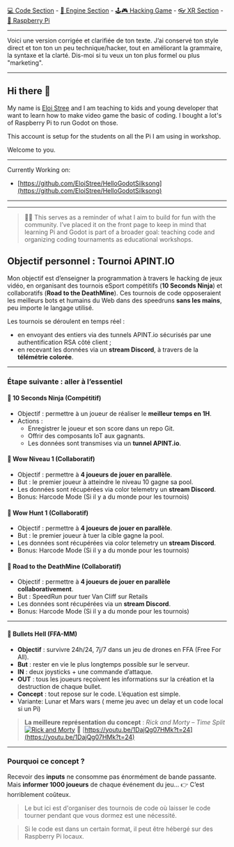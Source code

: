 [💻 Code Section](https://github.com/EloiStree/HelloGodotCode) - [🚂 Engine Section](https://github.com/EloiStree/HelloGodotEngineKeyword) - [🕹️🎮 Hacking Game](https://github.com/EloiStree/HelloGodotRemoteControlHub) - [👓 XR Section](https://github.com/EloiStree/HelloGodotXR)  - [🍓 Raspberry Pi](https://github.com/EloiStree/HelloRaspberryPi)

------------------------------


Voici une version corrigée et clarifiée de ton texte. J’ai conservé ton style direct et ton ton un peu technique/hacker, tout en améliorant la grammaire, la syntaxe et la clarté. Dis-moi si tu veux un ton plus formel ou plus "marketing".



---

  

## Hi there 👋

My name is [Eloi Stree](https://github.com/EloiStree) and I am teaching to kids and young developer that want to learn how to make video game the basic of coding.
I bought a lot's of Raspberry Pi to run Godot on those.

This account is setup for the students on all the Pi I am using in workshop.


Welcome to you.

---------------

Currently Working on:
- [https://github.com/EloiStree/HelloGodotSilksong](https://github.com/EloiStree/HelloGodotSilksong)




----------------------
---------------------

> 🚨🎯 This serves as a reminder of what I aim to build for fun with the community. I’ve placed it on the front page to keep in mind that learning Pi and Godot is part of a broader goal: teaching code and organizing coding tournaments as educational workshops.


## Objectif personnel : Tournoi APINT.IO

Mon objectif est d’enseigner la programmation à travers le hacking de jeux vidéo, en organisant des tournois eSport compétitifs (**10 Seconds Ninja**) et collaboratifs (**Road to the DeathMine**). Ces tournois de code opposeraient les meilleurs bots et humains du Web dans des speedruns **sans les mains**, peu importe le langage utilisé.

Les tournois se déroulent en temps réel :

* en envoyant des entiers via des tunnels APINT.io sécurisés par une authentification RSA côté client ;
* en recevant les données via un **stream Discord**, à travers de la **télémétrie colorée**.

---

### Étape suivante : aller à l’essentiel

#### 🔹 10 Seconds Ninja (Compétitif)

* Objectif : permettre à un joueur de réaliser le **meilleur temps en 1H**.
* Actions :
  * Enregistrer le joueur et son score dans un repo Git.
  * Offrir des composants IoT aux gagnants.
  * Les données sont transmises via un **tunnel APINT.io**.

#### 🔹 Wow Niveau 1 (Collaboratif)

* Objectif : permettre à **4 joueurs de jouer en parallèle**.
* But : le premier joueur à atteindre le niveau 10 gagne sa pool.
* Les données sont récupérées via color telemetry un **stream Discord**.
* Bonus: Harcode Mode (Si il y a du monde pour les tournois)

#### 🔹 Wow Hunt 1 (Collaboratif)

* Objectif : permettre à **4 joueurs de jouer en parallèle**.
* But : le premier joueur à tuer la cible gagne la pool.
* Les données sont récupérées via color telemetry un **stream Discord**.
* Bonus: Harcode Mode (Si il y a du monde pour les tournois)

#### 🔹 Road to the DeathMine (Collaboratif)

* Objectif : permettre à **4 joueurs de jouer en parallèle collaborativement**.
* But : SpeedRun pour tuer Van Cliff sur Retails
* Les données sont récupérées via un **stream Discord**.
* Bonus: Harcode Mode (Si il y a du monde pour les tournois)



---


#### 🔹 Bullets Hell (FFA-MM)

* **Objectif** : survivre 24h/24, 7j/7 dans un jeu de drones en FFA (Free For All).
* **But** : rester en vie le plus longtemps possible sur le serveur.
* **IN** : deux joysticks + une commande d’attaque.
* **OUT** : tous les joueurs reçoivent les informations sur la création et la destruction de chaque bullet.
* **Concept** : tout repose sur le code. L’équation est simple.
* Variante: Lunar et Mars wars ( meme jeu avec un delay et un code local si un Pi)

> **La meilleure représentation du concept** : *Rick and Morty – Time Split*
> [![Rick and Morty](https://github.com/user-attachments/assets/f74c6d40-ecfd-4b9e-a00a-980cff6d5411)](https://youtu.be/1DajQg07HMk?t=24)
> 🔗 [https://youtu.be/1DajQg07HMk?t=24](https://youtu.be/1DajQg07HMk?t=24)

---

### Pourquoi ce concept ?

Recevoir des **inputs** ne consomme pas énormément de bande passante.
Mais **informer 1000 joueurs** de chaque événement du jeu…
👉 C’est horriblement coûteux.

> Le but ici est d'organiser des tournois de code où laisser le code tourner pendant que vous dormez est une nécessité.

> Si le code est dans un certain format, il peut être hébergé sur des Raspberry Pi locaux.




